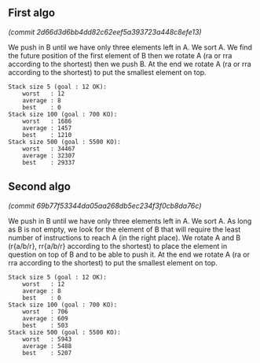 ## First algo
*(commit 2d66d3d6bb4dd82c62eef5a393723a448c8efe13)*

We push in B until we have only three elements left in A. We sort A. We find the future position of the first element of B then we rotate A (ra or rra according to the shortest) then we push B. At the end we rotate A (ra or rra according to the shortest) to put the smallest element on top.

```
Stack size 5 (goal : 12 OK):
	worst	: 12
	average	: 8
	best	: 0
Stack size 100 (goal : 700 KO):
	worst	: 1686
	average	: 1457
	best	: 1210
Stack size 500 (goal : 5500 KO):
	worst	: 34467
	average	: 32307
	best	: 29337
```

## Second algo
*(commit 69b77f53344da05aa268db5ec234f3f0cb8da76c)*

We push in B until we have only three elements left in A. We sort A. As long as B is not empty, we look for the element of B that will require the least number of instructions to reach A (in the right place). We rotate A and B (r{a/b/r}, rr{a/b/r} according to the shortest) to place the element in question on top of B and to be able to push it.
At the end we rotate A (ra or rra according to the shortest) to put the smallest element on top.

```
Stack size 5 (goal : 12 OK):
	worst	: 12
	average	: 8
	best	: 0
Stack size 100 (goal : 700 KO):
	worst	: 706
	average	: 609
	best	: 503
Stack size 500 (goal : 5500 KO):
	worst	: 5943
	average	: 5488
	best	: 5207
```
